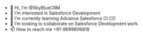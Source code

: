 - 👋 Hi, I’m @SkyBlueCRM
- 👀 I’m interested in Salesforce Development 
- 🌱 I’m currently learning Advance Salesforce CI CD 
- 💞️ I’m looking to collaborate on Salesforce Development work
- 📫 How to reach me +91-9699606819

<!---
SkyBlueCRM/SkyBlueCRM is a ✨ special ✨ repository because its `README.md` (this file) appears on your GitHub profile.
You can click the Preview link to take a look at your changes.
--->
